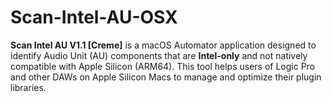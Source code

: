 # Scan-Intel-AU-OSX
**Scan Intel AU V1.1 [Creme]** is a macOS Automator application designed to identify Audio Unit (AU) components that are **Intel-only** and not natively compatible with Apple Silicon (ARM64). This tool helps users of Logic Pro and other DAWs on Apple Silicon Macs to manage and optimize their plugin libraries.
